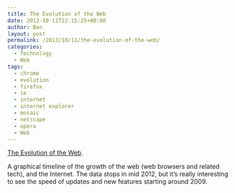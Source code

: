```yaml
---
title: The Evolution of the Web
date: 2013-10-11T22:15:25+00:00
author: Ben
layout: post
permalink: /2013/10/11/the-evolution-of-the-web/
categories:
  - Technology
  - Web
tags:
  - chrome
  - evolution
  - firefox
  - ie
  - internet
  - internet explorer
  - mosaic
  - netscape
  - opera
  - Web
---
```

[The Evolution of the Web](http://evolutionofweb.appspot.com/).

A graphical timeline of the growth of the web (web browsers and related tech), and the Internet. The data stops in mid 2012, but it&#8217;s really interesting to see the speed of updates and new features starting around 2009.